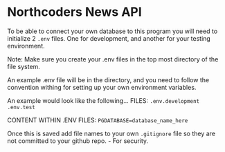 # Northcoders News API

To be able to connect your own database to this program you will need to initialize 2 `.env` files. One for development, and another for your testing environment.

Note: Make sure you create your .env files in the top most directory of the file system.

An example .env file will be in the directory, and you need to follow the convention withing for setting up your own environment variables.

An example would look like the following...
FILES:
`.env.development`
`.env.test`

CONTENT WITHIN .ENV FILES:
`PGDATABASE=database_name_here`

Once this is saved add file names to your own `.gitignore` file so they are not committed to your github repo. - For security.

